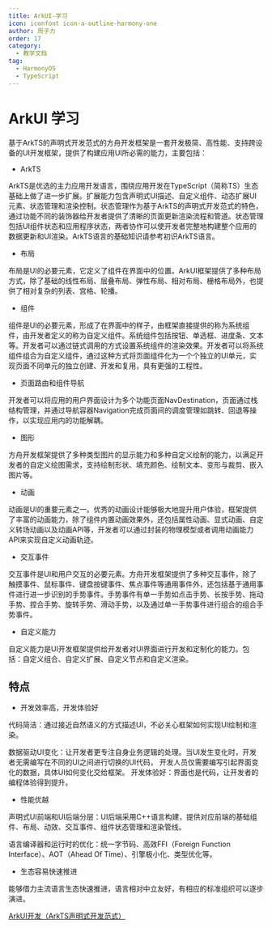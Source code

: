 ```yaml
---
title: ArkUI-学习
icon: iconfont icon-a-outline-harmony-one
author: 周子力
order: 17
category:
  - 教学文档
tag:
  - HarmonyOS
  - TypeScript
---
```


# ArkUI 学习

基于ArkTS的声明式开发范式的方舟开发框架是一套开发极简、高性能、支持跨设备的UI开发框架，提供了构建应用UI所必需的能力，主要包括：

- ArkTS

ArkTS是优选的主力应用开发语言，围绕应用开发在TypeScript（简称TS）生态基础上做了进一步扩展。扩展能力包含声明式UI描述、自定义组件、动态扩展UI元素、状态管理和渲染控制。状态管理作为基于ArkTS的声明式开发范式的特色，通过功能不同的装饰器给开发者提供了清晰的页面更新渲染流程和管道。状态管理包括UI组件状态和应用程序状态，两者协作可以使开发者完整地构建整个应用的数据更新和UI渲染。ArkTS语言的基础知识请参考初识ArkTS语言。

- 布局

布局是UI的必要元素，它定义了组件在界面中的位置。ArkUI框架提供了多种布局方式，除了基础的线性布局、层叠布局、弹性布局、相对布局、栅格布局外，也提供了相对复杂的列表、宫格、轮播。

- 组件

组件是UI的必要元素，形成了在界面中的样子，由框架直接提供的称为系统组件，由开发者定义的称为自定义组件。系统组件包括按钮、单选框、进度条、文本等。开发者可以通过链式调用的方式设置系统组件的渲染效果。开发者可以将系统组件组合为自定义组件，通过这种方式将页面组件化为一个个独立的UI单元，实现页面不同单元的独立创建、开发和复用，具有更强的工程性。

- 页面路由和组件导航

开发者可以将应用的用户界面设计为多个功能页面NavDestination，页面通过栈结构管理，并通过导航容器Navigation完成页面间的调度管理如跳转、回退等操作，以实现应用内的功能解耦。

- 图形

方舟开发框架提供了多种类型图片的显示能力和多种自定义绘制的能力，以满足开发者的自定义绘图需求，支持绘制形状、填充颜色、绘制文本、变形与裁剪、嵌入图片等。

- 动画

动画是UI的重要元素之一。优秀的动画设计能够极大地提升用户体验，框架提供了丰富的动画能力，除了组件内置动画效果外，还包括属性动画、显式动画、自定义转场动画以及动画API等，开发者可以通过封装的物理模型或者调用动画能力API来实现自定义动画轨迹。

- 交互事件

交互事件是UI和用户交互的必要元素。方舟开发框架提供了多种交互事件，除了触摸事件、鼠标事件、键盘按键事件、焦点事件等通用事件外，还包括基于通用事件进行进一步识别的手势事件。手势事件有单一手势如点击手势、长按手势、拖动手势、捏合手势、旋转手势、滑动手势，以及通过单一手势事件进行组合的组合手势事件。

- 自定义能力

自定义能力是UI开发框架提供给开发者对UI界面进行开发和定制化的能力。包括：自定义组合、自定义扩展、自定义节点和自定义渲染。

## 特点
- 开发效率高，开发体验好

代码简洁：通过接近自然语义的方式描述UI，不必关心框架如何实现UI绘制和渲染。

数据驱动UI变化：让开发者更专注自身业务逻辑的处理。当UI发生变化时，开发者无需编写在不同的UI之间进行切换的UI代码， 开发人员仅需要编写引起界面变化的数据，具体UI如何变化交给框架。
开发体验好：界面也是代码，让开发者的编程体验得到提升。

- 性能优越

声明式UI前端和UI后端分层：UI后端采用C++语言构建，提供对应前端的基础组件、布局、动效、交互事件、组件状态管理和渲染管线。

语言编译器和运行时的优化：统一字节码、高效FFI（Foreign Function Interface）、AOT（Ahead Of Time）、引擎极小化、类型优化等。

- 生态容易快速推进

能够借力主流语言生态快速推进，语言相对中立友好，有相应的标准组织可以逐步演进。


[ArkUI开发（ArkTS声明式开发范式）](https://developer.huawei.com/consumer/cn/doc/harmonyos-guides/arkts-ui-development)